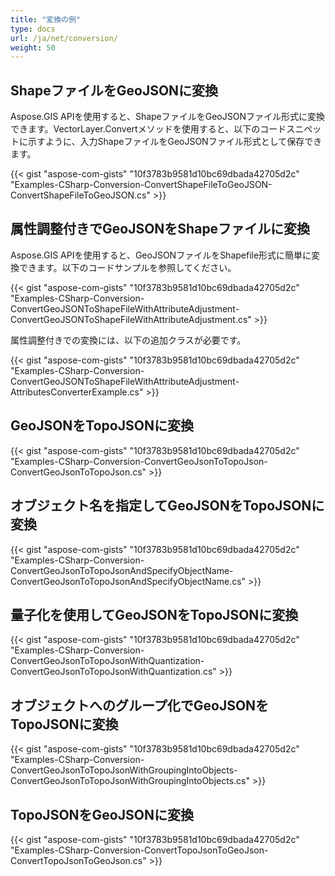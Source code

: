 ```yaml
---
title: "変換の例"
type: docs
url: /ja/net/conversion/
weight: 50
---
```


## **ShapeファイルをGeoJSONに変換**
Aspose.GIS APIを使用すると、ShapeファイルをGeoJSONファイル形式に変換できます。VectorLayer.Convertメソッドを使用すると、以下のコードスニペットに示すように、入力ShapeファイルをGeoJSONファイル形式として保存できます。

{{< gist "aspose-com-gists" "10f3783b9581d10bc69dbada42705d2c" "Examples-CSharp-Conversion-ConvertShapeFileToGeoJSON-ConvertShapeFileToGeoJSON.cs" >}}
## **属性調整付きでGeoJSONをShapeファイルに変換**
Aspose.GIS APIを使用すると、GeoJSONファイルをShapefile形式に簡単に変換できます。以下のコードサンプルを参照してください。

{{< gist "aspose-com-gists" "10f3783b9581d10bc69dbada42705d2c" "Examples-CSharp-Conversion-ConvertGeoJSONToShapeFileWithAttributeAdjustment-ConvertGeoJSONToShapeFileWithAttributeAdjustment.cs" >}}

属性調整付きでの変換には、以下の追加クラスが必要です。

{{< gist "aspose-com-gists" "10f3783b9581d10bc69dbada42705d2c" "Examples-CSharp-Conversion-ConvertGeoJSONToShapeFileWithAttributeAdjustment-AttributesConverterExample.cs" >}}
## **GeoJSONをTopoJSONに変換**
{{< gist "aspose-com-gists" "10f3783b9581d10bc69dbada42705d2c" "Examples-CSharp-Conversion-ConvertGeoJsonToTopoJson-ConvertGeoJsonToTopoJson.cs" >}}
## **オブジェクト名を指定してGeoJSONをTopoJSONに変換**
{{< gist "aspose-com-gists" "10f3783b9581d10bc69dbada42705d2c" "Examples-CSharp-Conversion-ConvertGeoJsonToTopoJsonAndSpecifyObjectName-ConvertGeoJsonToTopoJsonAndSpecifyObjectName.cs" >}}
## **量子化を使用してGeoJSONをTopoJSONに変換**
{{< gist "aspose-com-gists" "10f3783b9581d10bc69dbada42705d2c" "Examples-CSharp-Conversion-ConvertGeoJsonToTopoJsonWithQuantization-ConvertGeoJsonToTopoJsonWithQuantization.cs" >}}
## **オブジェクトへのグループ化でGeoJSONをTopoJSONに変換**
{{< gist "aspose-com-gists" "10f3783b9581d10bc69dbada42705d2c" "Examples-CSharp-Conversion-ConvertGeoJsonToTopoJsonWithGroupingIntoObjects-ConvertGeoJsonToTopoJsonWithGroupingIntoObjects.cs" >}}
## **TopoJSONをGeoJSONに変換**
{{< gist "aspose-com-gists" "10f3783b9581d10bc69dbada42705d2c" "Examples-CSharp-Conversion-ConvertTopoJsonToGeoJson-ConvertTopoJsonToGeoJson.cs" >}}
